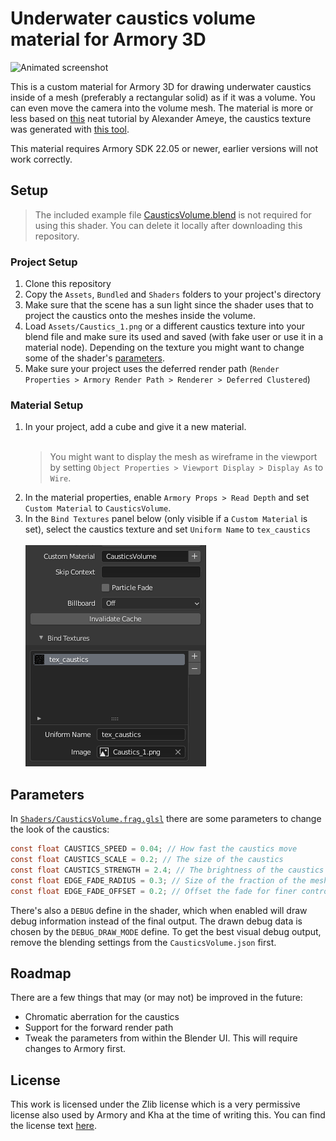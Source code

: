 # Underwater caustics volume material for Armory 3D

![Animated screenshot](/.github/caustics.gif)

This is a custom material for Armory 3D for drawing underwater caustics inside of a mesh (preferably a rectangular solid) as if it was a volume. You can even move the camera into the volume mesh.
The material is more or less based on [this](https://alexanderameye.github.io/notes/realtime-caustics/) neat tutorial by Alexander Ameye, the caustics texture was generated with [this tool](https://www.cathalmcnally.com/news/free-caustics-generator/).

This material requires Armory SDK 22.05 or newer, earlier versions will not work correctly.

## Setup

> The included example file [CausticsVolume.blend](/CausticsVolume.blend) is not required for using this shader. You can delete it locally after downloading this repository.

### Project Setup
1. Clone this repository
2. Copy the `Assets`, `Bundled` and `Shaders` folders to your project's directory
3. Make sure that the scene has a sun light since the shader uses that to project the caustics onto the meshes inside the volume.
4. Load `Assets/Caustics_1.png` or a different caustics texture into your blend file and make sure its used and saved (with fake user or use it in a material node). Depending on the texture you might want to change some of the shader's [parameters](#parameters).
5. Make sure your project uses the deferred render path (`Render Properties > Armory Render Path > Renderer > Deferred Clustered`)

### Material Setup
1. In your project, add a cube and give it a new material.
   <br><br>
   > You might want to display the mesh as wireframe in the viewport by setting `Object Properties > Viewport Display > Display As` to `Wire`.
2. In the material properties, enable `Armory Props > Read Depth` and set `Custom Material` to `CausticsVolume`.
3. In the `Bind Textures` panel below (only visible if a `Custom Material` is set), select the caustics texture and set `Uniform Name` to `tex_caustics`
   <br><br>
   ![Material UI screenshot](/.github/material_setup.png)
   
   
## Parameters

In [`Shaders/CausticsVolume.frag.glsl`](/Shaders/CausticsVolume.frag.glsl) there are some parameters to change the look of the caustics:

```glsl
const float CAUSTICS_SPEED = 0.04; // How fast the caustics move
const float CAUSTICS_SCALE = 0.2; // The size of the caustics
const float CAUSTICS_STRENGTH = 2.4; // The brightness of the caustics
const float EDGE_FADE_RADIUS = 0.3; // Size of the fraction of the mesh that is used to fade in the caustics
const float EDGE_FADE_OFFSET = 0.2; // Offset the fade for finer control
```

There's also a `DEBUG` define in the shader, which when enabled will draw debug information instead of the final output. The drawn debug data is chosen by the `DEBUG_DRAW_MODE` define.
To get the best visual debug output, remove the blending settings from the `CausticsVolume.json` first.

## Roadmap

There are a few things that may (or may not) be improved in the future:

- Chromatic aberration for the caustics
- Support for the forward render path
- Tweak the parameters from within the Blender UI. This will require changes to Armory first.

## License
This work is licensed under the Zlib license which is a very permissive license also used by Armory and Kha at the time of writing this. You can find the license text [here](LICENSE.md).
